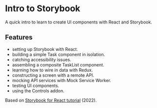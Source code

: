 # Intro to Storybook

A quick intro to learn to create UI components with React and Storybook.

## Features

- setting up Storybook with React.
- building a simple Task component in isolation.
- catching accessibility issues.
- assembling a composite TaskList component.
- learning how to wire in data with Redux.
- constructing a screen with a remote API.
- mocking API services with Mock Service Worker.
- testing UI components.
- using the Controls addon.

Based on [Storybook for React tutorial](https://storybook.js.org/tutorials/intro-to-storybook/react/en/get-started/) (2022).
